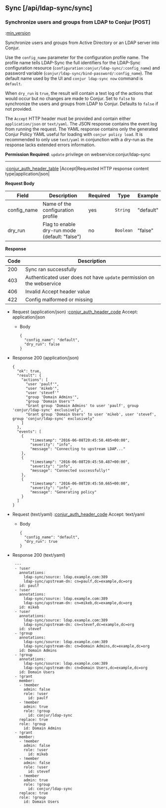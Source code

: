 ## Sync [/api/ldap-sync/sync]

### Synchronize users and groups from LDAP to Conjur [POST]

:[min_version](partials/min_version_4.7.md)

Synchronize users and groups from Active Directory or an LDAP server into Conjur.

Use the `config_name` parameter for the configuration profile name. The profile name tells LDAP-Sync the full identifiers for the LDAP-Sync configuration resource (`configuration:conjur/ldap-sync/:config_name`) and password variable (`conjur/ldap-sync/bind-password/:config_name`). The default name used by the UI and `conjur ldap-sync now` command is `default`.

When `dry_run` is `true`, the result will contain a text log of the actions that would occur but no changes are made to Conjur. Set to `false` to synchronize the users and groups from LDAP to Conjur. Defaults to `false` if not provided.

The `Accept` HTTP header must be provided and contain either `application/json` or `text/yaml`. The JSON response contains the event log from running the request. The YAML response contains only the generated Conjur Policy YAML useful for loading with `conjur policy load`. It is recommended to only use `text/yaml` in conjunction with a dry-run as the response lacks extended errors information.


**Permission Required**: `update` privilege on webservice:conjur/ldap-sync

---

:[conjur_auth_header_table](partials/conjur_auth_header_table.md)
|Accept|Requested HTTP response content type|application/json|

**Request Body**

|Field|Description|Required|Type|Example|
|-----|-----------|----|--------|-------|
|config_name|Name of the configuration profile|yes|`String`|"default"|
|dry_run|Flag to enable dry-run mode (default: "false")|no|`Boolean`|"false"|

**Response**

|Code|Description|
|----|-----------|
|200|Sync ran successfully|
|403|Authenticated user does not have `update` permission on the webservice|
|406|Invalid Accept header value|
|422|Config malformed or missing|

+ Request (application/json)
    :[conjur_auth_header_code](partials/conjur_auth_header_code.md)
    Accept: application/json

    + Body

        ```
        {
          "config_name": "default",
          "dry_run": false
        }
        ```

+ Response 200 (application/json)

    ```
    {
      "ok": true,
      "result": {
        "actions": [
          "user 'paulf'",
          "user 'mikeb'",
          "user 'stevef'"
          "group 'Domain Admins'",
          "group 'Domain Users'"
          "Grant group 'Domain Admins' to user 'paulf', group 'conjur/ldap-sync' exclusively",
          "Grant group 'Domain Users' to user 'mikeb', user 'stevef', group 'conjur/ldap-sync' exclusively"
        ]
      },
      "events": [
        {
            "timestamp": "2016-06-08T20:45:50.485+00:00",
            "severity": "info",
            "message": "Connecting to upstream LDAP..."
        },
        {
            "timestamp": "2016-06-08T20:45:50.487+00:00",
            "severity": "info",
            "message": "Connected successfully!"
        },
        {
            "timestamp": "2016-06-08T20:45:50.665+00:00",
            "severity": "info",
            "message": "Generating policy"
        }
      ]
   }
    ```

+ Request (text/yaml)
    :[conjur_auth_header_code](partials/conjur_auth_header_code.md)
    Accept: text/yaml

    + Body

        ```
        {
          "config_name": "default",
          "dry_run": true
        }
        ```

+ Response 200 (text/yaml)

    ```
     ---
     - !user
       annotations:
         ldap-sync/source: ldap.example.com:389
         ldap-sync/upstream-dn: cn=paulf,dc=example,dc=org
       id: paulf
     - !user
       annotations:
         ldap-sync/source: ldap.example.com:389
         ldap-sync/upstream-dn: cn=mikeb,dc=example,dc=org
       id: mikeb
     - !user
       annotations:
         ldap-sync/source: ldap.example.com:389
         ldap-sync/upstream-dn: cn=stevef,dc=example,dc=org
       id: stevef
     - !group
       annotations:
         ldap-sync/source: ldap.example.com:389
         ldap-sync/upstream-dn: cn=Domain Admins,dc=example,dc=org
       id: Domain Admins
     - !group
       annotations:
         ldap-sync/source: ldap.example.com:389
         ldap-sync/upstream-dn: cn=Domain Users,dc=example,dc=org
       id: Domain Users
     - !grant
       member:
       - !member
         admin: false
         role: !user
           id: paulf
       - !member
         admin: true
         role: !group
           id: conjur/ldap-sync
       replace: true
       role: !group
         id: Domain Admins
     - !grant
       member:
       - !member
         admin: false
         role: !user
           id: mikeb
       - !member
         admin: false
         role: !user
           id: stevef
       - !member
         admin: true
         role: !group
           id: conjur/ldap-sync
       replace: true
       role: !group
         id: Domain Users
    ```
